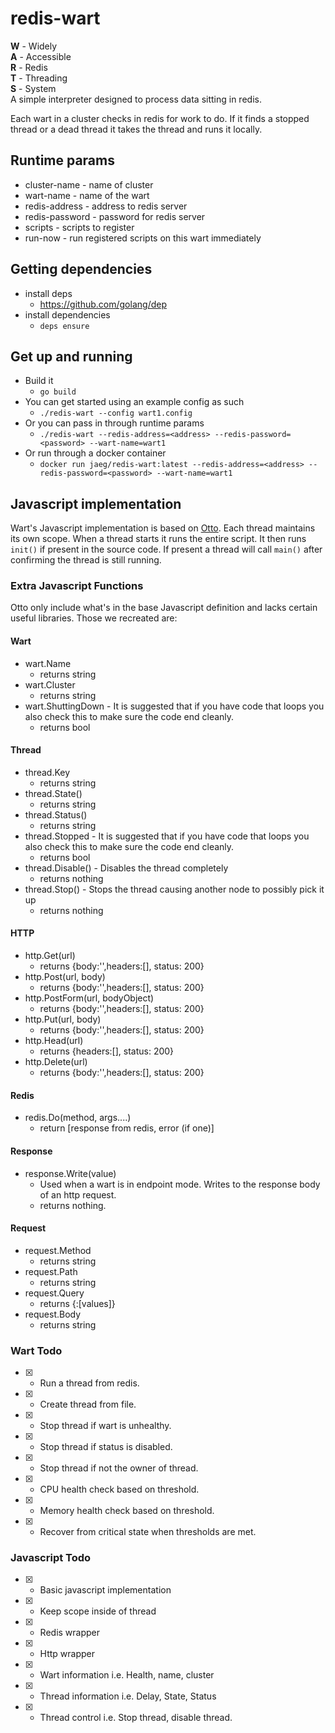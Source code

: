 # redis-wart
**W** - Widely  
**A** - Accessible  
**R** - Redis   
**T** - Threading    
**S** - System  
A simple interpreter designed to process data sitting in redis.

Each wart in a cluster checks in redis for work to do.  If it finds a stopped thread or a dead thread it takes the thread and runs it locally.

## Runtime params
- cluster-name - name of cluster   
- wart-name - name of the wart   
- redis-address - address to redis server  
- redis-password - password for redis server   
- scripts - scripts to register  
- run-now - run registered scripts on this wart immediately

## Getting dependencies
- install deps
  - https://github.com/golang/dep
- install dependencies
  - `deps ensure`

## Get up and running
- Build it
  - `go build`
- You can get started using an example config as such
  -  `./redis-wart --config wart1.config`
- Or you can pass in through runtime params  
  - `./redis-wart --redis-address=<address> --redis-password=<password> --wart-name=wart1`
- Or run through a docker container
  - `docker run jaeg/redis-wart:latest --redis-address=<address> --redis-password=<password> --wart-name=wart1`

## Javascript implementation
Wart's Javascript implementation is based on [Otto](https://github.com/robertkrimen/otto).  Each thread maintains its own scope.  When a thread starts it runs the entire script.  It then runs `init()` if present in the source code.  If present a thread will call `main()` after confirming the thread is still running.

### Extra Javascript Functions
Otto only include what's in the base Javascript definition and lacks certain useful libraries.  Those we recreated are:

#### Wart
- wart.Name
  - returns string
- wart.Cluster
  - returns string
- wart.ShuttingDown - It is suggested that if you have code that loops you also check this to make sure the code end cleanly.
  - returns bool

#### Thread
- thread.Key
  - returns string
- thread.State() 
  - returns string
- thread.Status()
  - returns string
- thread.Stopped - It is suggested that if you have code that loops you also check this to make sure the code end cleanly.
  - returns bool
- thread.Disable() - Disables the thread completely
  - returns nothing
- thread.Stop() - Stops the thread causing another node to possibly pick it up
  - returns nothing
#### HTTP
- http.Get(url)
  - returns {body:'',headers:[], status: 200}
- http.Post(url, body)
  - returns {body:'',headers:[], status: 200}
- http.PostForm(url, bodyObject)
  - returns {body:'',headers:[], status: 200}
- http.Put(url, body)
  - returns {body:'',headers:[], status: 200}
- http.Head(url)
  - returns {headers:[], status: 200}
- http.Delete(url)
  - returns {body:'',headers:[], status: 200}

#### Redis
- redis.Do(method, args....)
  - return [response from redis, error (if one)]

#### Response
- response.Write(value)
  - Used when a wart is in endpoint mode.  Writes to the response body of an http request.
  - returns nothing.

#### Request
- request.Method
  - returns string
- request.Path
  - returns string
- request.Query
  - returns {<name>:[values]}
- request.Body
  - returns string

### Wart Todo
- [x] - Run a thread from redis.
- [x] - Create thread from file.
- [x] - Stop thread if wart is unhealthy.
- [x] - Stop thread if status is disabled.
- [x] - Stop thread if not the owner of thread.
- [x] - CPU health check based on threshold.
- [x] - Memory health check based on threshold.
- [x] - Recover from critical state when thresholds are met.

### Javascript Todo
- [x] - Basic javascript implementation
- [x] - Keep scope inside of thread
- [x] - Redis wrapper
- [x] - Http wrapper
- [x] - Wart information i.e. Health, name, cluster
- [x] - Thread information i.e. Delay, State, Status
- [x] - Thread control i.e. Stop thread, disable thread.
